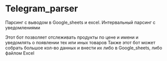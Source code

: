 # Telegram_parser
Парсинг с выводом в Google_sheets и excel. Интервальный парсинг с уведомлениями

Этот бот позволяет отслеживать продукты по цене и имени и уведомлять о появлении тех или иных товаров
Также этот бот может собрать большое кол-во данных и внести их либо в Google_sheets, либо файлом Excel
